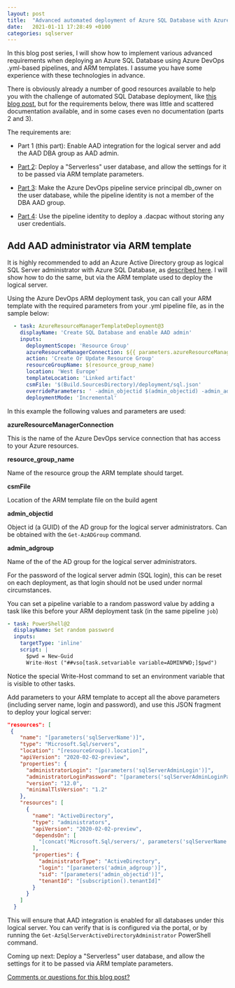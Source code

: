 ```yaml
---
layout: post
title:  "Advanced automated deployment of Azure SQL Database with Azure DevOps (part 1 of 4)"
date:   2021-01-11 17:28:49 +0100
categories: sqlserver
---
```


In this blog post series, I will show how to implement various advanced requirements when deploying an Azure SQL Database using Azure DevOps .yml-based pipelines, and ARM templates. I assume you have some experience with these technologies in advance.

There is obviously already a number of good resources available to help you with the challenge of automated SQL Database deployment, like  [this blog post](https://devblogs.microsoft.com/azure-sql/continuous-delivery-for-azure-sql-db-using-azure-devops-multi-stage-pipelines/), but for the requirements below, there was little and scattered documentation available, and in some cases even no documentation (parts 2 and 3).

The requirements are:

- Part 1 (this part): Enable AAD integration for the logical server and add the AAD DBA group as AAD admin.

- [Part 2](https://erikej.github.io/sqlserver/2021/01/18/azure-sql-advanced-deployment-part2.html): Deploy a "Serverless" user database, and allow the settings for it to be passed via ARM template parameters.

- [Part 3](https://erikej.github.io/sqlserver/2021/01/25/azure-sql-advanced-deployment-part3.html): Make the Azure DevOps pipeline service principal db_owner on the user database, while the pipeline identity is not a member of the DBA AAD group.

- [Part 4](https://erikej.github.io/sqlserver/2021/02/01/azure-sql-advanced-deployment-part4.html): Use the pipeline identity to deploy a .dacpac without storing any user credentials.

## Add AAD administrator via ARM template

It is highly recommended to add an Azure Active Directory group as logical SQL Server administrator with Azure SQL Database, as [described here](https://docs.microsoft.com/azure/azure-sql/database/authentication-aad-configure?WT.mc_id=DT-MVP-4025156). I will show how to do the same, but via the ARM template used to deploy the logical server.

Using the Azure DevOps ARM deployment task, you can call your ARM template with the required parameters from your .yml pipeline file, as in the sample below:

```yaml
  - task: AzureResourceManagerTemplateDeployment@3
    displayName: 'Create SQL Database and enable AAD admin'
    inputs:
      deploymentScope: 'Resource Group'
      azureResourceManagerConnection: ${{ parameters.azureResourceManagerConnection }}
      action: 'Create Or Update Resource Group'
      resourceGroupName: $(resource_group_name)
      location: 'West Europe'
      templateLocation: 'Linked artifact'
      csmFile: '$(Build.SourcesDirectory)/deployment/sql.json'
      overrideParameters: ' -admin_objectid $(admin_objectid) -admin_adgroup $(admin_adgroup) -sqlServerName $(sqlServerName) -sqlServerAdminLogin $(sqlServerAdminLogin) -sqlServerAdminLoginPassword $(adminpwd)'
      deploymentMode: 'Incremental'
```

In this example the following values and parameters are used:

**azureResourceManagerConnection** 

This is the name of the Azure DevOps service connection that has access to your Azure resources.

**resource_group_name**

Name of the resource group the ARM template should target.

**csmFile** 

Location of the ARM template file on the build agent

**admin_objectid**

Object id (a GUID) of the AD group for the logical server administrators.
Can be obtained with the `Get-AzADGroup` command.

**admin_adgroup**

Name of the of the AD group for the logical server administrators.

For the password of the logical server admin (SQL login), this can be reset on each deployment, as that login should not be used under normal circumstances.

You can set a pipeline variable to a random password value by adding a task like this before your ARM deployment task (in the same pipeline `job`)

```yaml
- task: PowerShell@2
  displayName: Set random password
  inputs:
    targetType: 'inline'
    script: |
      $pwd = New-Guid
      Write-Host ("##vso[task.setvariable variable=ADMINPWD;]$pwd")
```
Notice the special Write-Host command to set an environment variable that is visible to other tasks.

Add parameters to your ARM template to accept all the above parameters (including server name, login and password), and use this JSON fragment to deploy your logical server:

```json
"resources": [
 {
    "name": "[parameters('sqlServerName')]",
    "type": "Microsoft.Sql/servers",
    "location": "[resourceGroup().location]",
    "apiVersion": "2020-02-02-preview",
    "properties": {
      "administratorLogin": "[parameters('sqlServerAdminLogin')]",
      "administratorLoginPassword": "[parameters('sqlServerAdminLoginPassword')]",
      "version": "12.0",
      "minimalTlsVersion": "1.2"
    },
    "resources": [
      {
        "name": "ActiveDirectory",
        "type": "administrators",
        "apiVersion": "2020-02-02-preview",
        "dependsOn": [
          "[concat('Microsoft.Sql/servers/', parameters('sqlServerName'))]"
        ],
        "properties": {
          "administratorType": "ActiveDirectory",
          "login": "[parameters('admin_adgroup')]",
          "sid": "[parameters('admin_objectid')]",
          "tenantId": "[subscription().tenantId]"
        }
      }
    ]
  }
```

This will ensure that AAD integration is enabled for all databases under this logical server. You can verify that is is configured via the portal, or by running the `Get-AzSqlServerActiveDirectoryAdministrator` PowerShell command.

Coming up next: Deploy a "Serverless" user database, and allow the settings for it to be passed via ARM template parameters.

[Comments or questions for this blog post?](https://github.com/ErikEJ/erikej.github.io/issues/25)

